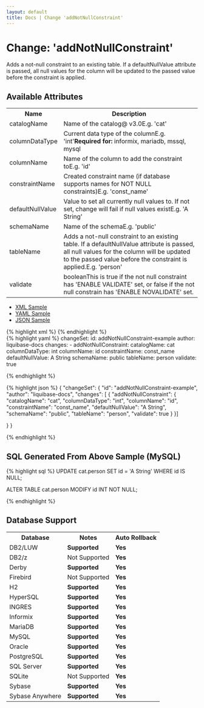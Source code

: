 ```yaml
---
layout: default
title: Docs | Change 'addNotNullConstraint'
---
```


<!-- ====================================================== -->
<!-- GENERATED BY ChangeDocGenerator DO NOT MODIFY MANUALLY -->
<!-- ====================================================== -->

  <script>
  $(function() {
    $( "#changelog-tabs" ).tabs();
  });
</script>

# Change: 'addNotNullConstraint'

Adds a not-null constraint to an existing table. If a defaultNullValue attribute is passed, all null values for the column will be updated to the passed value before the constraint is applied.

## Available Attributes ##

<table class='attribs'>
<tr><th>Name</th><th>Description</th></tr>
<tr><td class="name">catalogName</td><td class="desc">Name of the catalog<span class="right"><span class="since">@ v3.0</span><span class="sample">E.g. <span class="val">&#x27;cat&#x27;</span></span></span></td></tr>
<tr><td class="name">columnDataType</td><td class="desc">Current data type of the column<span class="right"><span class="sample">E.g. <span class="val">&#x27;int&#x27;</span></span></span><span class="right"><b>Required for: </b>informix, mariadb, mssql, mysql</span></td></tr>
<tr><td class="name" required>columnName</td><td class="desc">Name of the column to add the constraint to<span class="right"><span class="sample">E.g. <span class="val">&#x27;id&#x27;</span></span></span></td></tr>
<tr><td class="name">constraintName</td><td class="desc">Created constraint name (if database supports names for NOT NULL constraints)<span class="right"><span class="sample">E.g. <span class="val">&#x27;const_name&#x27;</span></span></span></td></tr>
<tr><td class="name">defaultNullValue</td><td class="desc">Value to set all currently null values to. If not set, change will fail if null values exist<span class="right"><span class="sample">E.g. <span class="val">&#x27;A String&#x27;</span></span></span></td></tr>
<tr><td class="name">schemaName</td><td class="desc">Name of the schema<span class="right"><span class="sample">E.g. <span class="val">&#x27;public&#x27;</span></span></span></td></tr>
<tr><td class="name" required>tableName</td><td class="desc">Adds a not-null constraint to an existing table. If a defaultNullValue attribute is passed, all null values for the column will be updated to the passed value before the constraint is applied.<span class="right"><span class="sample">E.g. <span class="val">&#x27;person&#x27;</span></span></span></td></tr>
<tr><td class="name">validate</td><td class="desc"><span class="type">boolean</span>This is true if the not null constraint has 'ENABLE VALIDATE' set, or false if the not null constrain has 'ENABLE NOVALIDATE' set.<span class="right"></span></td></tr>
</table>

<div id='changelog-tabs'>
<ul>
    <li><a href="#tab-xml">XML Sample</a></li>
    <li><a href="#tab-yaml">YAML Sample</a></li>
    <li><a href="#tab-json">JSON Sample</a></li>
  </ul>
<div id='tab-xml'>
{% highlight xml %}
<changeSet author="liquibase-docs" id="addNotNullConstraint-example">
    <addNotNullConstraint catalogName="cat"
            columnDataType="int"
            columnName="id"
            constraintName="const_name"
            defaultNullValue="A String"
            schemaName="public"
            tableName="person"
            validate="true"/>
</changeSet>
{% endhighlight %}
</div>
<div id='tab-yaml'>
{% highlight yaml %}
changeSet:
  id: addNotNullConstraint-example
  author: liquibase-docs
  changes:
  - addNotNullConstraint:
      catalogName: cat
      columnDataType: int
      columnName: id
      constraintName: const_name
      defaultNullValue: A String
      schemaName: public
      tableName: person
      validate: true

{% endhighlight %}
</div>
<div id='tab-json'>
{% highlight json %}
{
  "changeSet": {
    "id": "addNotNullConstraint-example",
    "author": "liquibase-docs",
    "changes": [
      {
        "addNotNullConstraint": {
          "catalogName": "cat",
          "columnDataType": "int",
          "columnName": "id",
          "constraintName": "const_name",
          "defaultNullValue": "A String",
          "schemaName": "public",
          "tableName": "person",
          "validate": true
        }
      }]
    
  }
}

{% endhighlight %}
</div>
</div>


## SQL Generated From Above Sample (MySQL)

{% highlight sql %}
UPDATE cat.person SET id = 'A String' WHERE id IS NULL;

ALTER TABLE cat.person MODIFY id INT NOT NULL;


{% endhighlight %}

## Database Support

<table style='border:1;'>
<tr><th>Database</th><th>Notes</th><th>Auto Rollback</th></tr>
<tr><td>DB2/LUW</td><td><b>Supported</b></td><td><b>Yes</b></td></tr>
<tr><td>DB2/z</td><td>Not Supported</td><td><b>Yes</b></td></tr>
<tr><td>Derby</td><td><b>Supported</b></td><td><b>Yes</b></td></tr>
<tr><td>Firebird</td><td>Not Supported</td><td><b>Yes</b></td></tr>
<tr><td>H2</td><td><b>Supported</b></td><td><b>Yes</b></td></tr>
<tr><td>HyperSQL</td><td><b>Supported</b></td><td><b>Yes</b></td></tr>
<tr><td>INGRES</td><td><b>Supported</b></td><td><b>Yes</b></td></tr>
<tr><td>Informix</td><td><b>Supported</b></td><td><b>Yes</b></td></tr>
<tr><td>MariaDB</td><td><b>Supported</b></td><td><b>Yes</b></td></tr>
<tr><td>MySQL</td><td><b>Supported</b></td><td><b>Yes</b></td></tr>
<tr><td>Oracle</td><td><b>Supported</b></td><td><b>Yes</b></td></tr>
<tr><td>PostgreSQL</td><td><b>Supported</b></td><td><b>Yes</b></td></tr>
<tr><td>SQL Server</td><td><b>Supported</b></td><td><b>Yes</b></td></tr>
<tr><td>SQLite</td><td>Not Supported</td><td><b>Yes</b></td></tr>
<tr><td>Sybase</td><td><b>Supported</b></td><td><b>Yes</b></td></tr>
<tr><td>Sybase Anywhere</td><td><b>Supported</b></td><td><b>Yes</b></td></tr>
</table>
